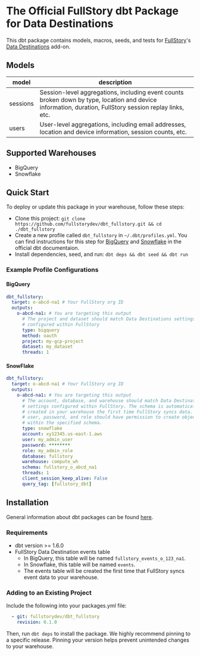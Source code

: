# The Official FullStory dbt Package for Data Destinations
This dbt package contains models, macros, seeds, and tests for [FullStory](https://www.fullstory.com/)'s [Data Destinations](https://help.fullstory.com/hc/en-us/articles/6295300682903-Data-Destinations) add-on.

## Models
| model | description |
| - | - |
| sessions | Session-level aggregations, including event counts broken down by type, location and device information, duration, FullStory session replay links, etc.
| users | User-level aggregations, including email addresses, location and device information, session counts, etc.

## Supported Warehouses
- BigQuery
- Snowflake

## Quick Start
To deploy or update this package in your warehouse, follow these steps:
- Clone this project: `git clone https://github.com/fullstorydev/dbt_fullstory.git && cd ./dbt_fullstory`
- Create a new profile called `dbt_fullstory` in `~/.dbt/profiles.yml`. You can find instructions for this step for [BigQuery](https://docs.getdbt.com/docs/core/connect-data-platform/bigquery-setup) and [Snowflake](https://docs.getdbt.com/docs/core/connect-data-platform/snowflake-setup) in the official dbt documentaion.
- Install dependencies, seed, and run: `dbt deps && dbt seed && dbt run`

### Example Profile Configurations
#### BigQuery
```yaml
dbt_fullstory:
  target: o-abcd-na1 # Your FullStory org ID
  outputs:
    o-abcd-na1: # You are targeting this output
      # The project and dataset should match Data Destinations settings
      # configured within FullStory
      type: bigquery
      method: oauth
      project: my-gcp-project
      dataset: my_dataset
      threads: 1
```

#### SnowFlake
```yaml
dbt_fullstory:
  target: o-abcd-na1 # Your FullStory org ID
  outputs:
    o-abcd-na1: # You are targeting this output
      # The account, database, and warehouse should match Data Destinations
      # settings configured within FullStory. The schema is automatically
      # created in your warehouse the first time FullStory syncs data. The
      # user, password, and role should have permission to create objects
      # within the specified schema.
      type: snowflake
      account: xy12345.us-east-1.aws
      user: my_admin_user
      password: ********
      role: my_admin_role
      database: fullstory
      warehouse: compute_wh
      schema: fullstory_o_abcd_na1
      threads: 1
      client_session_keep_alive: False
      query_tag: [fullstory_dbt]
```

## Installation
General information about dbt packages can be found [here](https://docs.getdbt.com/docs/build/packages).

### Requirements
- dbt version >= 1.6.0
- FullStory Data Destination events table
  - In BigQuery, this table will be named `fullstory_events_o_123_na1`.
  - In Snowflake, this table will be named `events`.
  - The events table will be created the first time that FullStory syncs event data to your warehouse.

### Adding to an Existing Project
Include the following into your packages.yml file:

```yaml
  - git: fullstorydev/dbt_fullstory
    revision: 0.1.0
```

Then, run `dbt deps` to install the package. We highly recommend pinning to a specific release. Pinning your version helps prevent unintended changes to your warehouse.
